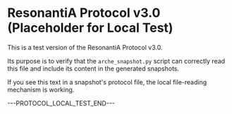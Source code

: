 # ResonantiA Protocol v3.0 (Placeholder for Local Test)

This is a test version of the ResonantiA Protocol v3.0.

Its purpose is to verify that the `arche_snapshot.py` script can correctly read this file and include its content in the generated snapshots.

If you see this text in a snapshot's protocol file, the local file-reading mechanism is working.

---PROTOCOL_LOCAL_TEST_END--- 